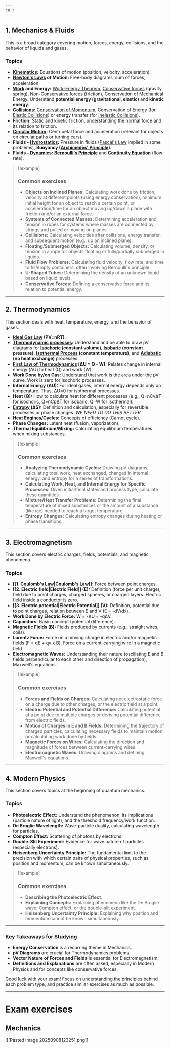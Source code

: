 ```yaml
---
ca.:
---
```

## 1. Mechanics & Fluids

This is a broad category covering motion, forces, energy, collisions, and the behavior of liquids and gases.

### Topics

- **[Kinematics](Motion%20equations.md):** Equations of motion (position, velocity, acceleration).
- **[Newton's Laws](Newton's%20laws.md) of Motion:** Free-body diagrams, sum of forces, acceleration.
- **[Work](Work%20&%20Energy.md) and Energy:** [Work-Energy Theorem](Work%20&%20Energy.md#Work-Energy%20Theorem), [Conservative forces](Conservative%20and%20Non-Conservative%20forces.md#Conservative%20forces) (gravity, spring), [Non-Conservative forces](Conservative%20and%20Non-Conservative%20forces.md#Non-Conservative%20forces) (friction), Conservation of Mechanical Energy. Understand **potential energy (gravitational, elastic)** and **kinetic energy**.
- **[Collisions](Collisions.md):** [Conservation of Momentum](Collisions.md#Conservation%20of%20Momentum), Conservation of Energy (for [Elastic Collisions](Collisions.md#Elastic%20Collisions)) or energy transfer (for [Inelastic Collisions](Collisions.md#Inelastic%20Collisions)).
- **[Friction](Friction.md):** Static and kinetic friction, understanding the normal force and its relation to friction.
- **[Circular Motion](Circular%20Motion.md):** Centripetal force and acceleration (relevant for objects on circular paths or turning cars).
- **Fluids - [Hydrostatics](Fluids/1.%20Fluids.md#Hydrostatics):** Pressure in fluids ([Pascal's Law](Fluids/1.%20Fluids.md#Pascal's%20Law) implied in some problems), **Buoyancy ([Archimedes' Principle](Fluids/1.%20Fluids.md#Buoyant%20Forces%20and%20Archimedes'%20Principle))**.
- **Fluids - [Dynamics](Fluids/1.%20Fluids.md#Fluid%20Dynamics):** **[Bernoulli's Principle](Fluids/1.%20Fluids.md#Bernoulli's%20Formula)** and **[Continuity Equation](Fluids/1.%20Fluids.md#Equation%20of%20Continuity)** (flow rate).

> [!example]
> ### Common exercises
> 
> - **Objects on Inclined Planes:** Calculating work done by friction, velocity at different points (using energy conservation), minimum initial height for an object to reach a certain point, or acceleration/time for an object moving up/down a plane with friction and/or an external force.
> - **Systems of Connected Masses:** Determining acceleration and tension in ropes for systems where masses are connected by strings and pulled or moving on planes.
> - **Collisions:** Calculating velocities after collisions, energy transfer, and subsequent motion (e.g., up an inclined plane).
> - **Floating/Submerged Objects:** Calculating volume, density, or tension in a rope for objects floating or fully/partially submerged in liquids.
> - **Fluid Flow Problems:** Calculating fluid velocity, flow rate, and time to fill/empty containers, often involving Bernoulli's principle.
> - **U-Shaped Tubes:** Determining the density of an unknown liquid based on liquid levels.
> - **Conservative Forces:** Defining a conservative force and its relation to potential energy.
> 

---

## 2. Thermodynamics

This section deals with heat, temperature, energy, and the behavior of gases.

- **[Ideal Gas Law](Thermodynamics/9.%20Thermodynamics.md#Ideal%20Gas%20Law) (PV=nRT)**.
- **[Thermodynamic processes](Thermodynamics/9.%20Thermodynamics.md#Thermodynamic%20processes):** Understand and be able to draw pV diagrams for **[Isochoric](Thermodynamics/9.%20Thermodynamics.md#Isochoric%20Process) (constant volume)**, **[Isobaric](Thermodynamics/9.%20Thermodynamics.md#Isobaric%20Process) (constant pressure)**, **[Isothermal Process](Thermodynamics/9.%20Thermodynamics.md#Isothermal%20Process) (constant temperature)**, and **[Adiabatic](Thermodynamics/9.%20Thermodynamics.md#Adiabatic%20Process) (no heat exchange)** processes.
- **[First Law of Thermodynamics](Thermodynamics/9.%20Thermodynamics.md#First%20Law%20of%20Thermodynamics) (ΔU = Q - W)**: Relates change in internal energy (ΔU) to heat (Q) and work (W).
- **Work Done by/on Gas:** Understand that work is the area under the pV curve. Work is zero for isochoric processes.
- **Internal Energy (ΔU):** For ideal gases, internal energy depends only on temperature. Thus, ΔU=0 for isothermal processes.
- **Heat (Q):** How to calculate heat for different processes (e.g., Q=nCvΔT for isochoric, Q=nCpΔT for isobaric, Q=W for isothermal).
- **[Entropy](Thermodynamics/9.%20Thermodynamics.md#Entropy) (ΔS):** Definition and calculation, especially for reversible processes or phase changes. *WE NEED TO DO THIS BETTER*
- **Heat Engines/Cycles:** Concepts of efficiency ([Carnot cycle](Thermodynamics/9.%20Thermodynamics.md#Carnot%20cycle)).
- **Phase Changes:** Latent heat (fusion, vaporization).
- **Thermal Equilibrium/Mixing:** Calculating equilibrium temperatures when mixing substances.

> [!example]
> ### Common exercises
> 
> - **Analyzing Thermodynamic Cycles:** Drawing pV diagrams, calculating total work, heat exchanged, changes in internal energy, and entropy for a series of transformations.
> - **Calculating Work, Heat, and Internal Energy for Specific Processes:** Given initial/final states and process type, calculate these quantities.
> - **Mixture/Heat Transfer Problems:** Determining the final temperature of mixed substances or the amount of a substance (like ice) needed to reach a target temperature.
> - **Entropy Changes:** Calculating entropy changes during heating or phase transitions.

---

## 3. Electromagnetism

This section covers electric charges, fields, potentials, and magnetic phenomena.

### Topics

- **[[1. Coulomb's Law|Coulomb's Law]]:** Force between point charges.
- **[[2. Electric field|Electric Field]] (E):** Definition (force per unit charge), field due to point charges, charged spheres, or charged layers. Electric field inside a conductor is zero.
- **[[3. Electric potential|Electric Potential]] (V):** Definition, potential due to point charges, relation between E and V (E = -dV/dx).
- **Work Done by Electric Force:** W = -ΔU = -qΔV.
- **Capacitors:** Basic concept (potential difference).
- **Magnetic Fields (B):** Fields produced by currents (e.g., straight wires, coils).
- **Lorentz Force:** Force on a moving charge in electric and/or magnetic fields (F = qE + qv x B). Force on a current-carrying wire in a magnetic field.
- **Electromagnetic Waves:** Understanding their nature (oscillating E and B fields perpendicular to each other and direction of propagation), Maxwell's equations.

> [!example]
> ### Common exercises
> 
> - **Forces and Fields on Charges:** Calculating net electrostatic force on a charge due to other charges, or the electric field at a point.
> - **Electric Potential and Potential Difference:** Calculating potential at a point due to multiple charges or deriving potential difference from electric fields.
> - **Motion of Charges in E and B Fields:** Determining the trajectory of charged particles, calculating necessary fields to maintain motion, or calculating work done by fields.
> - **Magnetic Forces on Wires:** Calculating the direction and magnitude of forces between current-carrying wires.
> - **Electromagnetic Waves:** Drawing diagrams and defining Maxwell's equations.

---

## 4. Modern Physics

This section covers topics at the beginning of quantum mechanics.

### Topics

- **Photoelectric Effect:** Understand the phenomenon, its implications (particle nature of light), and the threshold frequency/work function.
- **De Broglie Wavelength:** Wave-particle duality, calculating wavelength for particles.
- **Compton Effect:** Scattering of photons by electrons.
- **Double-Slit Experiment:** Evidence for wave nature of particles (especially electrons).
- **Heisenberg Uncertainty Principle:** The fundamental limit to the precision with which certain pairs of physical properties, such as position and momentum, can be known simultaneously.

> [!example]
> ### Common exercises
> 
> - **Describing the Photoelectric Effect**.
> - **Explaining Concepts:** Explaining phenomena like the De Broglie wave, Compton effect, or the double-slit experiment.
> - **Heisenberg Uncertainty Principle:** Explaining why position and momentum cannot be known simultaneously.
> 

---

### Key Takeaways for Studying

- **Energy Conservation** is a recurring theme in Mechanics.
- **pV Diagrams** are crucial for Thermodynamics problems.
- **Vector Nature of Forces and Fields** is essential for Electromagnetism.
- **Definitions and Explanations** are often asked, especially in Modern Physics and for concepts like conservative forces.

Good luck with your exam! Focus on understanding the principles behind each problem type, and practice similar exercises as much as possible.

---

# Exam exercises

## Mechanics

![[Pasted image 20250908123251.png]]

